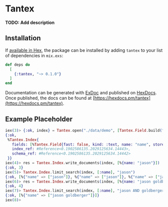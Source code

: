 # Tantex

**TODO: Add description**

## Installation

If [available in Hex](https://hex.pm/docs/publish), the package can be installed
by adding `tantex` to your list of dependencies in `mix.exs`:

```elixir
def deps do
  [
    {:tantex, "~> 0.1.0"}
  ]
end
```

Documentation can be generated with [ExDoc](https://github.com/elixir-lang/ex_doc)
and published on [HexDocs](https://hexdocs.pm). Once published, the docs can
be found at [https://hexdocs.pm/tantex](https://hexdocs.pm/tantex).


## Example Placeholder 

```elixir
iex(3)> {:ok, index} = Tantex.open("./data/demo", [Tantex.Field.build("name", :text)])
{:ok,
 %Tantex.Index{
   fields: [%Tantex.Field{fast: false, kind: :text, name: "name", stored: true}],
   index_ref: #Reference<0.1902586135.2029125634.14443>,
   schema_ref: #Reference<0.1902586135.2029125634.14442>
 }}
iex(4)> res = Tantex.Index.write_documents(index, [%{name: "jason"}])
{:ok, 3}
iex(5)> Tantex.Index.limit_search(index, [:name], "jason")
{:ok, [%{"name" => ["jason"]}, %{"name" => ["jason"]}, %{"name" => ["jason"]}]}
iex(6)> res = Tantex.Index.write_documents(index, [%{name: "jason goldberger"}])
{:ok, 4}
iex(7)> Tantex.Index.limit_search(index, [:name], "jason AND goldberger")
{:ok, [%{"name" => ["jason goldberger"]}]}
iex(8)>
```
